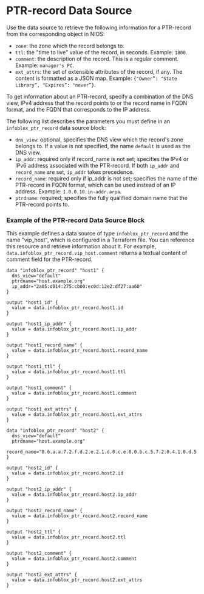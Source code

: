# PTR-record Data Source

Use the data source to retrieve the following information for a PTR-record from the corresponding object in NIOS:

* `zone`: the zone which the record belongs to.
* `ttl`: the "time to live" value of the record, in seconds. Example: `1800`.
* `comment`: the description of the record. This is a regular comment. Example: `manager's PC`.
* `ext_attrs`: the set of extensible attributes of the record, if any. The content is formatted as a JSON map. Example: `{"Owner”: "State Library”, "Expires”: "never”}`.

To get information about an PTR-record, specify a combination of the DNS view, IPv4 address that the record points to
or the record name in FQDN format, and the FQDN that corresponds to the IP address.

The following list describes the parameters you must define in an `infoblox_ptr_record` data source block:

* `dns_view`: optional, specifies the DNS view which the record's zone belongs to. If a value is not specified, the name `default` is used as the DNS view.
* `ip_addr`: required only if record_name is not set; specifies the IPv4 or IPv6 address associated with the PTR-record. 
  If both `ip_addr` and `record_name` are set, `ip_addr` takes precedence.
* `record_name`: required only if ip_addr is not set; specifies the name of the PTR-record in FQDN format,
  which can be used instead of an IP address. Example: `1.0.0.10.in-addr.arpa`.
* `ptrdname`: required; specifies the fully qualified domain name that the PTR-record points to.

### Example of the PTR-record Data Source Block

This example defines a data source of type `infoblox_ptr_record` and the name "vip_host", which is configured in a Terraform file.
You can reference this resource and retrieve information about it. For example,
`data.infoblox_ptr_record.vip_host.comment` returns a textual content of comment field for the PTR-record.

```hcl
data "infoblox_ptr_record" "host1" {
  dns_view="default"
  ptrdname="host.example.org"
  ip_addr="2a05:d014:275:cb00:ec0d:12e2:df27:aa60"
}

output "host1_id" {
  value = data.infoblox_ptr_record.host1.id
}

output "host1_ip_addr" {
  value = data.infoblox_ptr_record.host1.ip_addr
}

output "host1_record_name" {
  value = data.infoblox_ptr_record.host1.record_name
}

output "host1_ttl" {
  value = data.infoblox_ptr_record.host1.ttl
}

output "host1_comment" {
  value = data.infoblox_ptr_record.host1.comment
}

output "host1_ext_attrs" {
  value = data.infoblox_ptr_record.host1.ext_attrs
}

data "infoblox_ptr_record" "host2" {
  dns_view="default"
  ptrdname="host.example.org"
  record_name="0.6.a.a.7.2.f.d.2.e.2.1.d.0.c.e.0.0.b.c.5.7.2.0.4.1.0.d.5.0.a.2.ip6.arpa"
}

output "host2_id" {
  value = data.infoblox_ptr_record.host2.id
}

output "host2_ip_addr" {
  value = data.infoblox_ptr_record.host2.ip_addr
}

output "host2_record_name" {
  value = data.infoblox_ptr_record.host2.record_name
}

output "host2_ttl" {
  value = data.infoblox_ptr_record.host2.ttl
}

output "host2_comment" {
  value = data.infoblox_ptr_record.host2.comment
}

output "host2_ext_attrs" {
  value = data.infoblox_ptr_record.host2.ext_attrs
}
```
